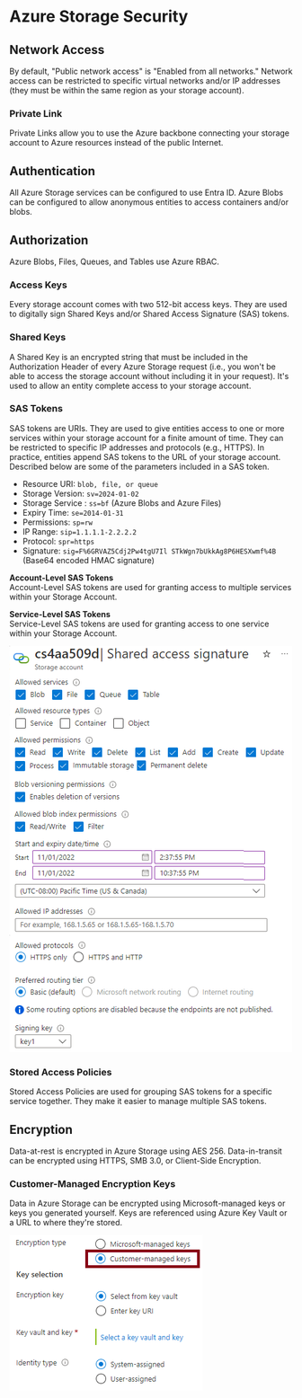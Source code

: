 # Azure Storage Security

## Network Access
By default, "Public network access" is "Enabled from all networks." Network access can be restricted to specific virtual networks and/or IP addresses (they must be within the same region as your storage account). 

### Private Link  
Private Links allow you to use the Azure backbone connecting your storage account to Azure resources instead of the public Internet. 

## Authentication
All Azure Storage services can be configured to use Entra ID. Azure Blobs can be configured to allow anonymous entities to access containers and/or blobs. 

## Authorization
Azure Blobs, Files, Queues, and Tables use Azure RBAC. 

### Access Keys
Every storage account comes with two 512-bit access keys. They are used to digitally sign Shared Keys and/or Shared Access Signature (SAS) tokens. 

### Shared Keys
A Shared Key is an encrypted string that must be included in the Authorization Header of every Azure Storage request (i.e., you won't be able to access the storage account without including it in your request). It's used to allow an entity complete access to your storage account.

### SAS Tokens
SAS tokens are URIs. They are used to give entities access to one or more services within your storage account for a finite amount of time. They can be restricted to specific IP addresses and protocols (e.g., HTTPS). In practice, entities append SAS tokens to the URL of your storage account. Described below are some of the parameters included in a SAS token. 
* Resource URI: `blob, file, or queue`
* Storage Version: `sv=2024-01-02`
* Storage Service : `ss=bf` (Azure Blobs and Azure Files)
* Expiry Time: `se=2014-01-31` 
* Permissions: `sp=rw`
* IP Range: `sip=1.1.1.1-2.2.2.2`
* Protocol: `spr=https`
* Signature: `sig=F%6GRVAZ5Cdj2Pw4tgU7Il STkWgn7bUkkAg8P6HESXwmf%4B` (Base64 encoded HMAC signature)

**Account-Level SAS Tokens**  
Account-Level SAS tokens are used for granting access to multiple services within your Storage Account.

**Service-Level SAS Tokens**  
Service-Level SAS tokens are used for granting access to one service within your Storage Account. 

![sas-token.png](sas-token.png)

### Stored Access Policies  
Stored Access Policies are used for grouping SAS tokens for a specific service together. They make it easier to manage multiple SAS tokens. 

## Encryption
Data-at-rest is encrypted in Azure Storage using AES 256. Data-in-transit can be encrypted using HTTPS, SMB 3.0, or Client-Side Encryption. 

### Customer-Managed Encryption Keys
Data in Azure Storage can be encrypted using Microsoft-managed keys or keys you generated yourself. Keys are referenced using Azure Key Vault or a URL to where they're stored. 

![customer-managed-keys.png](customer-managed-keys.png)
